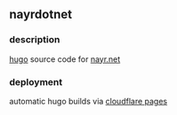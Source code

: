 ## nayrdotnet
### description
[hugo](https://gohugo.io/) source code for [nayr.net](https://nayr.net)

### deployment
automatic hugo builds via [cloudflare pages](https://pages.cloudflare.com/)
